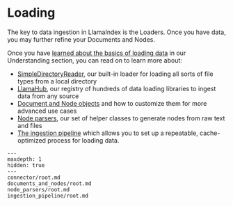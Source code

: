 # Loading

The key to data ingestion in LlamaIndex is the Loaders. Once you have data, you may further refine your Documents and Nodes.

Once you have [learned about the basics of loading data](/understanding/loading/loading.html) in our Understanding section, you can read on to learn more about:

- [SimpleDirectoryReader](simpledirectoryreader.md), our built-in loader for loading all sorts of file types from a local directory
- [LlamaHub](connector/root.md), our registry of hundreds of data loading libraries to ingest data from any source
- [Document and Node objects](documents_and_nodes/root.md) and how to customize them for more advanced use cases
- [Node parsers](node_parsers/root.md), our set of helper classes to generate nodes from raw text and files
- [The ingestion pipeline](ingestion_pipeline/root.md) which allows you to set up a repeatable, cache-optimized process for loading data.

```{toctree}
---
maxdepth: 1
hidden: true
---
connector/root.md
documents_and_nodes/root.md
node_parsers/root.md
ingestion_pipeline/root.md
```
